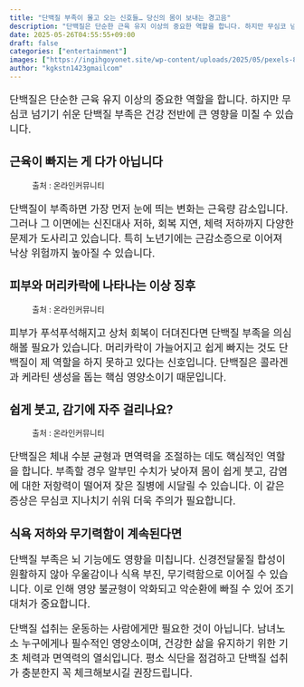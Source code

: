 ```yaml
---
title: "단백질 부족이 몰고 오는 신호들… 당신의 몸이 보내는 경고음"
description: "단백질은 단순한 근육 유지 이상의 중요한 역할을 합니다. 하지만 무심코 넘기기 쉬운 단백질 부족은 건강 전반에 큰 영향을 미칠 수 있습니다."
date: 2025-05-26T04:55:55+09:00
draft: false
categories: ["entertainment"]
images: ["https://ingihgoyonet.site/wp-content/uploads/2025/05/pexels-823sl-2294363-1024x683.jpg", "https://ingihgoyonet.site/wp-content/uploads/2025/05/pexels-olly-3808804-1024x683.jpg", "https://ingihgoyonet.site/wp-content/uploads/2025/05/pexels-brandon-nickerson-129347-395088-1024x683.jpg"]
author: "kgkstn1423gmailcom"
---
```


<p style="font-size:18px">단백질은 단순한 근육 유지 이상의 중요한 역할을 합니다. 하지만 무심코 넘기기 쉬운 단백질 부족은 건강 전반에 큰 영향을 미칠 수 있습니다.</p> <h2 >근육이 빠지는 게 다가 아닙니다</h2> <figure ><img src="https://ingihgoyonet.site/wp-content/uploads/2025/05/pexels-823sl-2294363-1024x683.jpg" alt="" style="aspect-ratio:16/9;object-fit:cover"/><figcaption >출처 : 온라인커뮤니티</figcaption></figure> <p style="font-size:18px">단백질이 부족하면 가장 먼저 눈에 띄는 변화는 근육량 감소입니다. 그러나 그 이면에는 신진대사 저하, 회복 지연, 체력 저하까지 다양한 문제가 도사리고 있습니다. 특히 노년기에는 근감소증으로 이어져 낙상 위험까지 높아질 수 있습니다.</p> <h2 >피부와 머리카락에 나타나는 이상 징후</h2> <figure ><img src="https://ingihgoyonet.site/wp-content/uploads/2025/05/pexels-olly-3808804-1024x683.jpg" alt="" style="aspect-ratio:16/9;object-fit:cover"/><figcaption >출처 : 온라인커뮤니티</figcaption></figure> <p style="font-size:18px">피부가 푸석푸석해지고 상처 회복이 더뎌진다면 단백질 부족을 의심해볼 필요가 있습니다. 머리카락이 가늘어지고 쉽게 빠지는 것도 단백질이 제 역할을 하지 못하고 있다는 신호입니다. 단백질은 콜라겐과 케라틴 생성을 돕는 핵심 영양소이기 때문입니다.</p> <h2 >쉽게 붓고, 감기에 자주 걸리나요?</h2> <figure ><img src="https://ingihgoyonet.site/wp-content/uploads/2025/05/pexels-brandon-nickerson-129347-395088-1024x683.jpg" alt="" style="aspect-ratio:16/9;object-fit:cover"/><figcaption >출처 : 온라인커뮤니티</figcaption></figure> <p style="font-size:18px">단백질은 체내 수분 균형과 면역력을 조절하는 데도 핵심적인 역할을 합니다. 부족할 경우 알부민 수치가 낮아져 몸이 쉽게 붓고, 감염에 대한 저항력이 떨어져 잦은 질병에 시달릴 수 있습니다. 이 같은 증상은 무심코 지나치기 쉬워 더욱 주의가 필요합니다.</p> <h2 >식욕 저하와 무기력함이 계속된다면</h2> <p style="font-size:18px">단백질 부족은 뇌 기능에도 영향을 미칩니다. 신경전달물질 합성이 원활하지 않아 우울감이나 식욕 부진, 무기력함으로 이어질 수 있습니다. 이로 인해 영양 불균형이 악화되고 악순환에 빠질 수 있어 조기 대처가 중요합니다.</p> <p style="font-size:18px">단백질 섭취는 운동하는 사람에게만 필요한 것이 아닙니다. 남녀노소 누구에게나 필수적인 영양소이며, 건강한 삶을 유지하기 위한 기초 체력과 면역력의 열쇠입니다. 평소 식단을 점검하고 단백질 섭취가 충분한지 꼭 체크해보시길 권장드립니다.</p>